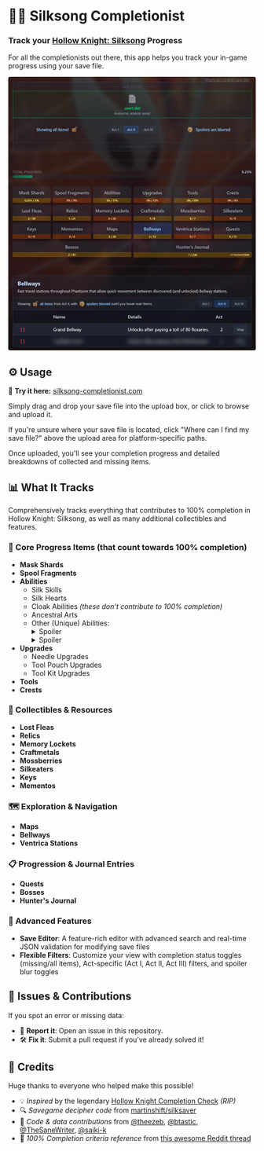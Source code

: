 # 🧵🎵 Silksong Completionist
### Track your [Hollow Knight: Silksong](https://store.steampowered.com/app/1030300/Hollow_Knight_Silksong/) Progress

For all the completionists out there, this app helps you track your in-game progress using your save file.

![Bellways tracked on Silksong Completionist](./screenshots/bellways.png)

## ⚙️ Usage

🔗 **Try it here:** [silksong-completionist.com](https://silksong-completionist.com/)

Simply drag and drop your save file into the upload box, or click to browse and upload it.

If you're unsure where your save file is located, click "Where can I find my save file?" above the upload area for platform-specific paths.

Once uploaded, you'll see your completion progress and detailed breakdowns of collected and missing items.


## 📊 What It Tracks

Comprehensively tracks everything that contributes to 100% completion in Hollow Knight: Silksong, as well as many additional collectibles and features.

### 🧩 Core Progress Items (that count towards **100% completion**)
- **Mask Shards**
- **Spool Fragments**
- **Abilities**
  - Silk Skills
  - Silk Hearts
  - Cloak Abilities *(these don't contribute to 100% completion)*
  - Ancestral Arts
  - Other (Unique) Abilities: <details><summary>Spoiler</summary>Sylphsong</details><details><summary>Spoiler</summary>Everbloom</details>
- **Upgrades**
  - Needle Upgrades
  - Tool Pouch Upgrades
  - Tool Kit Upgrades
- **Tools**
- **Crests**

### 💎 Collectibles & Resources
- **Lost Fleas**
- **Relics**
- **Memory Lockets**
- **Craftmetals**
- **Mossberries**
- **Silkeaters**
- **Keys**
- **Mementos**

### 🗺️ Exploration & Navigation
- **Maps**
- **Bellways**
- **Ventrica Stations**

### 📋 Progression & Journal Entries
- **Quests**
- **Bosses**
- **Hunter's Journal**

### 🔧 Advanced Features
- **Save Editor**: A feature-rich editor with advanced search and real-time JSON validation for modifying save files
- **Flexible Filters**: Customize your view with completion status toggles (missing/all items), Act-specific (Act I, Act II, Act III) filters, and spoiler blur toggles


## 🐞 Issues & Contributions

If you spot an error or missing data:

- 🐛 **Report it**: Open an issue in this repository.
- 🛠️ **Fix it**: Submit a pull request if you’ve already solved it!


## 💖 Credits

Huge thanks to everyone who helped make this possible!

- 💡 *Inspired* by the legendary [Hollow Knight Completion Check](https://reznormichael.github.io/hollow-knight-completion-check/) *(RIP)*  
- 🔍 *Savegame decipher code* from [martinshift/silksaver](https://martinshift.github.io/silksaver/)  
- 🧠 *Code & data contributions* from [@theezeb](https://github.com/theezeb), [@btastic](https://github.com/btastic), [@TheSaneWriter](https://github.com/TheSaneWriter), [@saiki-k](https://github.com/saiki-k)  
- 📜 *100% Completion criteria reference* from [this awesome Reddit thread](https://www.reddit.com/r/Silksong/comments/1ng54do/list_of_requirements_to_get_100_completion/)

